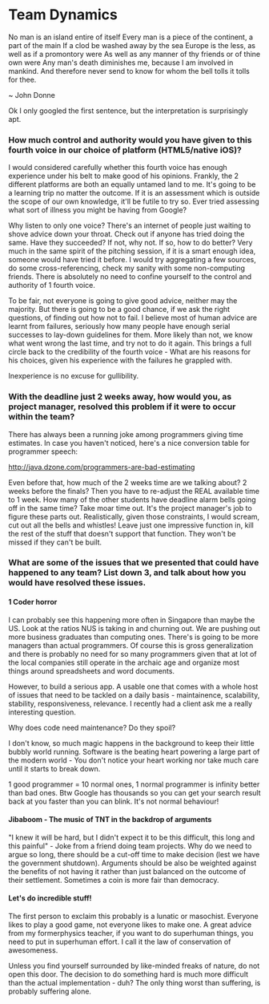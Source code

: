 Team Dynamics
==

No man is an island entire of itself
Every man is a piece of the continent, a part of the main
If a clod be washed away by the sea
Europe is the less, as well as if a promontory were
As well as any manner of thy friends or of thine own were
Any man's death diminishes me, 
because I am involved in mankind. 
And therefore never send to know for whom the bell tolls
it tolls for thee. 

~ John Donne

Ok I only googled the first sentence, but the interpretation is surprisingly apt.

### How much control and authority would you have given to this fourth voice in our choice of platform (HTML5/native iOS)?

I would considered carefully whether this fourth voice has enough experience under his belt to make good of his opinions. Frankly, the 2 different platforms are both an equally untamed land to me. It's going to be a learning trip no matter the outcome. If it is an assessment which is outside the scope of our own knowledge, it'll be futile to try so. Ever tried assessing what sort of illness you might be having from Google?

Why listen to only one voice? There's an internet of people just waiting to shove advice down your throat. Check out if anyone has tried doing the same. Have they succeeded? If not, why not. If so, how to do better? Very much in the same spirit of the pitching session, if it is a smart enough idea, someone would have tried it before. I would try aggregating a few sources, do some cross-referencing, check my sanity with some non-computing friends. There is absolutely no need to confine yourself to the control and authority of 1 fourth voice.

To be fair, not everyone is going to give good advice, neither may the majority. But there is going to be a good chance, if we ask the right questions, of finding out how not to fail. I believe most of human advice are learnt from failures, seriously how many people have enough serial successes to lay-down guidelines for them. More likely than not, we know what went wrong the last time, and try not to do it again. This brings a full circle back to the credibility of the fourth voice - What are his reasons for his choices, given his experience with the failures he grappled with.

Inexperience is no excuse for gullibility.

### With the deadline just 2 weeks away, how would you, as project manager, resolved this problem if it were to occur within the team?

There has always been a running joke among programmers giving time estimates. In case you haven't noticed, here's a nice conversion table for programmer speech:

http://java.dzone.com/programmers-are-bad-estimating

Even before that, how much of the 2 weeks time are we talking about? 2 weeks before the finals? Then you have to re-adjust the REAL available time to 1 week. How many of the other students have deadline alarm bells going off in the same time? Take moar time out. It's the project manager's job to figure these parts out. Realistically, given those constraints, I would scream, cut out all the bells and whistles! Leave just one impressive function in, kill the rest of the stuff that doesn't support that function. They won't be missed if they can't be built.


### What are some of the issues that we presented that could have happened to any team? List down 3, and talk about how you would have resolved these issues.

#### 1 Coder horror

I can probably see this happening more often in Singapore than maybe the US. Look at the ratios NUS is taking in and churning out. We are pushing out more business graduates than computing ones. There's is going to be more managers than actual programmers. Of course this is gross generalization and there is probably no need for so many programmers given that at lot of the local companies still operate in the archaic age and organize most things around spreadsheets and word documents.

However, to build a serious app. A usable one that comes with a whole host of issues that need to be tackled on a daily basis - maintainence, scalability, stability, responsiveness, relevance. I recently had a client ask me a really interesting question.

Why does code need maintenance? Do they spoil?

I don't know, so much magic happens in the background to keep their little bubbly world running. Software is the beating heart powering a large part of the modern world - You don't notice your heart working nor take much care until it starts to break down.

1 good programmer = 10 normal ones, 1 normal programmer is infinity better than bad ones. Btw Google has thousands so you can get your search result back at you faster than you can blink. It's not normal behaviour! 

#### Jibaboom - The music of TNT in the backdrop of arguments

"I knew it will be hard, but I didn't expect it to be this difficult, this long and this painful" - Joke from a friend doing team projects. Why do we need to argue so long, there should be a cut-off time to make decision (lest we have the government shutdown). Arguments should be also be weighted against the benefits of not having it rather than just balanced on the outcome of their settlement. Sometimes a coin is more fair than democracy.

#### Let's do incredible stuff!
The first person to exclaim this probably is a lunatic or masochist. Everyone likes to play a good game, not everyone likes to make one. A great advice from my formerphysics teacher, if you want to do superhuman things, you need to put in superhuman effort. I call it the law of conservation of awesomeness. 

Unless you find yourself surrounded by like-minded freaks of nature, do not open this door. The decision to do something hard is much more difficult than the actual implementation - duh? The only thing worst than suffering, is probably suffering alone.
